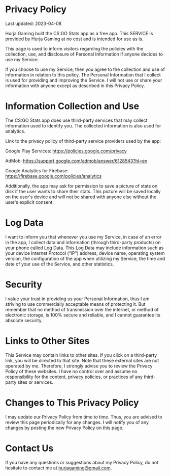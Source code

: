 # Privacy Policy

Last updated: 2023-04-08

Hurja Gaming built the CS:GO Stats app as a free app. This SERVICE is provided by Hurja Gaming at no cost and is intended for use as is.

This page is used to inform visitors regarding the policies with the collection, use, and disclosure of Personal Information if anyone decides to use my Service.

If you choose to use my Service, then you agree to the collection and use of information in relation to this policy. The Personal Information that I collect is used for providing and improving the Service. I will not use or share your information with anyone except as described in this Privacy Policy.

# Information Collection and Use

The CS:GO Stats app does use third-party services that may collect information used to identify you. The collected information is also used for analytics.

Link to the privacy policy of third-party service providers used by the app:

Google Play Services: https://policies.google.com/privacy

AdMob: https://support.google.com/admob/answer/6128543?hl=en

Google Analytics for Firebase: https://firebase.google.com/policies/analytics



Additionally, the app may ask for permission to save a picture of stats on disk if the user wants to share their stats. This picture will be saved locally on the user's device and will not be shared with anyone else without the user's explicit consent.

# Log Data

I want to inform you that whenever you use my Service, in case of an error in the app, I collect data and information (through third-party products) on your phone called Log Data. This Log Data may include information such as your device Internet Protocol (“IP”) address, device name, operating system version, the configuration of the app when utilizing my Service, the time and date of your use of the Service, and other statistics.

# Security

I value your trust in providing us your Personal Information, thus I am striving to use commercially acceptable means of protecting it. But remember that no method of transmission over the internet, or method of electronic storage, is 100% secure and reliable, and I cannot guarantee its absolute security.

# Links to Other Sites

This Service may contain links to other sites. If you click on a third-party link, you will be directed to that site. Note that these external sites are not operated by me. Therefore, I strongly advise you to review the Privacy Policy of these websites. I have no control over and assume no responsibility for the content, privacy policies, or practices of any third-party sites or services.

# Changes to This Privacy Policy

I may update our Privacy Policy from time to time. Thus, you are advised to review this page periodically for any changes. I will notify you of any changes by posting the new Privacy Policy on this page.

# Contact Us

If you have any questions or suggestions about my Privacy Policy, do not hesitate to contact me at hurjagaming@gmail.com.
